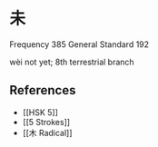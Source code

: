 # 未
Frequency 385
General Standard 192

wèi
not yet; 8th terrestrial branch

## References
- [[HSK 5]]
- [[5 Strokes]]
- [[木 Radical]]